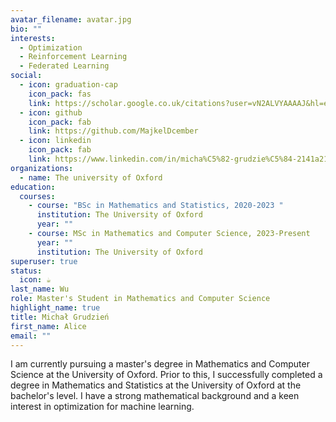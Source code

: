 ```yaml
---
avatar_filename: avatar.jpg
bio: ""
interests:
  - Optimization
  - Reinforcement Learning
  - Federated Learning
social:
  - icon: graduation-cap
    icon_pack: fas
    link: https://scholar.google.co.uk/citations?user=vN2ALVYAAAAJ&hl=en
  - icon: github
    icon_pack: fab
    link: https://github.com/MajkelDcember
  - icon: linkedin
    icon_pack: fab
    link: https://www.linkedin.com/in/micha%C5%82-grudzie%C5%84-2141a2198
organizations:
  - name: The university of Oxford
education:
  courses:
    - course: "BSc in Mathematics and Statistics, 2020-2023 "
      institution: The University of Oxford
      year: ""
    - course: MSc in Mathematics and Computer Science, 2023-Present
      year: ""
      institution: The University of Oxford
superuser: true
status:
  icon: ☕️
last_name: Wu
role: Master's Student in Mathematics and Computer Science
highlight_name: true
title: Michał Grudzień
first_name: Alice
email: ""
---
```

I am currently pursuing a master's degree in Mathematics and Computer Science at the University of Oxford. Prior to this, I successfully completed a degree in Mathematics and Statistics at the University of Oxford at the bachelor's level. I have a strong mathematical background and a keen interest in optimization for machine learning.